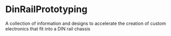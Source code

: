 # DinRailPrototyping
A collection of information and designs to accelerate the creation of custom electronics that fit into a DIN rail chassis
